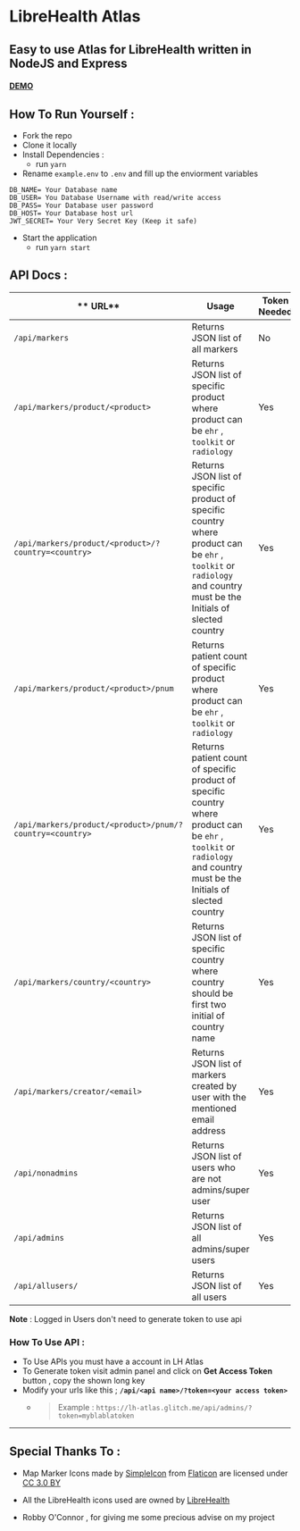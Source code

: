 # LibreHealth Atlas
## Easy to use Atlas for LibreHealth written in NodeJS and Express

#### [DEMO](https://lh-atlas.glitch.me/)



## How To Run Yourself : 
* Fork the repo
* Clone it locally
* Install Dependencies : 
    * run `yarn`
* Rename `example.env` to `.env` and fill up the enviorment variables
```
DB_NAME= Your Database name
DB_USER= You Database Username with read/write access
DB_PASS= Your Database user password
DB_HOST= Your Database host url
JWT_SECRET= Your Very Secret Key (Keep it safe)
```
* Start the application
    * run `yarn start`


## API Docs :
|** URL**| **Usage**  | Token Needed|
|---|---|---|
|`/api/markers`| Returns JSON list of all markers|No|
|`/api/markers/product/<product>`|Returns JSON list of specific product where product can be `ehr` , `toolkit` or `radiology`| Yes|
|`/api/markers/product/<product>/?country=<country>`|Returns JSON list of specific product of specific country where product can be `ehr` , `toolkit` or `radiology` and country must be the Initials of slected country| Yes|
|`/api/markers/product/<product>/pnum`|Returns patient count of specific product where product can be `ehr` , `toolkit` or `radiology`| Yes|
|`/api/markers/product/<product>/pnum/?country=<country>`|Returns patient count of specific product of specific country where product can be `ehr` , `toolkit` or `radiology`  and country must be the Initials of slected country| Yes|
|`/api/markers/country/<country>`|Returns JSON list of specific country where country should be first two initial of country name| Yes|
|`/api/markers/creator/<email>`|Returns JSON list of markers created by user with the mentioned email address|Yes|
|`/api/nonadmins`| Returns JSON list of users who are not admins/super user| Yes|
|`/api/admins`|Returns JSON list of all admins/super users|Yes|
|`/api/allusers/`|Returns JSON list of all users|Yes|


**Note** : Logged in Users don't need to generate token to use api

### How To Use API :
* To Use APIs you must have a account in LH Atlas
* To Generate token visit admin panel and click on **Get Access Token** button , copy the shown long key
* Modify your urls like this ;
**`/api/<api name>/?token=<your access token>`**
    * > Example : `https://lh-atlas.glitch.me/api/admins/?token=myblablatoken`
    
---
## Special Thanks To : 
* Map Marker Icons made by [SimpleIcon](https://www.flaticon.com/authors/simpleicon) from [Flaticon](https://www.flaticon.com/) are licensed under [CC 3.0 BY](http://creativecommons.org/licenses/by/3.0/)
                
* All the LibreHealth icons used are owned by [LibreHealth](http://librehealth.io)

* Robby O'Connor , for giving me some precious advise on my project